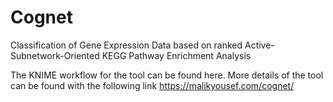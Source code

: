 # Cognet
Classification of Gene Expression Data based on ranked Active-Subnetwork-Oriented KEGG Pathway Enrichment Analysis

The KNIME workflow for the tool can be found here. 
More details of the tool can be found with the following link https://malikyousef.com/cognet/
